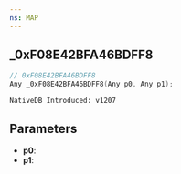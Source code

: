 ```yaml
---
ns: MAP
---
```

## _0xF08E42BFA46BDFF8

```c
// 0xF08E42BFA46BDFF8
Any _0xF08E42BFA46BDFF8(Any p0, Any p1);
```

```
NativeDB Introduced: v1207
```

## Parameters
* **p0**:
* **p1**:
